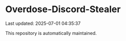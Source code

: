 # Overdose-Discord-Stealer

Last updated: 2025-07-01 04:35:37

This repository is automatically maintained.
